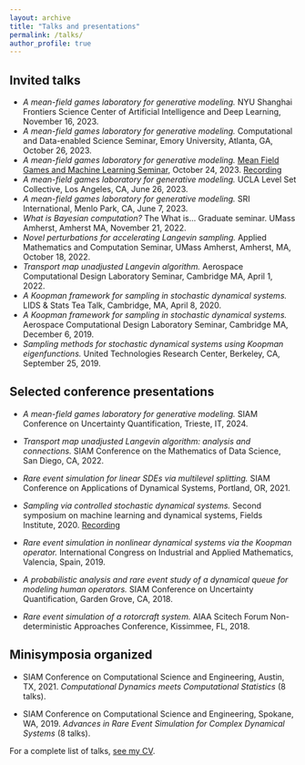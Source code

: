 ```yaml
---
layout: archive
title: "Talks and presentations"
permalink: /talks/
author_profile: true
---
```


<!-- {% if site.talkmap_link == true %}

<p style="text-decoration:underline;"><a href="/talkmap.html">See a map of all the places I've given a talk!</a></p>

{% endif %}

{% for post in site.talks reversed %}
  {% include archive-single-talk.html %}
{% endfor %} -->

## Invited talks
* *A mean-field games laboratory for generative modeling.* NYU Shanghai Frontiers Science Center of Artificial Intelligence and Deep Learning, November 16, 2023.
* *A mean-field games laboratory for generative modeling.* Computational and Data-enabled Science Seminar, Emory University, Atlanta, GA, October 26, 2023.
* *A mean-field games laboratory for generative modeling.* [Mean Field Games and Machine Learning Seminar](https://sites.google.com/view/mlmfgseminar/home), October 24, 2023. [Recording](https://www.youtube.com/watch?v=OV5rmgnqLa4)
* *A mean-field games laboratory for generative modeling.* UCLA Level Set Collective, Los Angeles, CA, June 26, 2023.
* *A mean-field games laboratory for generative modeling.* SRI International, Menlo Park, CA, June 7, 2023.
* *What is Bayesian computation?* The What is... Graduate seminar. UMass Amherst, Amherst MA, November 21, 2022.
* *Novel perturbations for accelerating Langevin sampling.* Applied Mathematics and Computation Seminar, UMass Amherst, Amherst, MA, October 18, 2022. 
* *Transport map unadjusted Langevin algorithm.* Aerospace Computational Design Laboratory Seminar, Cambridge MA, April 1, 2022. 
* *A Koopman framework for sampling in stochastic dynamical systems.* LIDS & Stats Tea Talk, Cambridge, MA, April 8, 2020. 
* *A Koopman framework for sampling in stochastic dynamical systems.* Aerospace Computational Design Laboratory Seminar, Cambridge MA, December 6, 2019.
* *Sampling methods for stochastic dynamical systems using Koopman eigenfunctions.* United Technologies Research Center, Berkeley, CA, September 25, 2019.



## Selected conference presentations
* *A mean-field games laboratory for generative modeling.* SIAM Conference on Uncertainty Quantification, Trieste, IT, 2024. 

* *Transport map unadjusted Langevin algorithm: analysis and connections.* SIAM Conference on the Mathematics of Data Science, San Diego, CA, 2022. 

* *Rare event simulation for linear SDEs via multilevel splitting.* SIAM Conference on Applications of Dynamical Systems, Portland, OR, 2021.

* *Sampling via controlled stochastic dynamical systems.* Second symposium on machine learning and dynamical systems, Fields Institute, 2020. [Recording](https://www.youtube.com/watch?v=toD-UAHhpWk)

* *Rare event simulation in nonlinear dynamical systems via the Koopman operator.* International Congress on Industrial and Applied Mathematics, Valencia, Spain, 2019.

* *A probabilistic analysis and rare event study of a dynamical queue for modeling human operators.* SIAM Conference on Uncertainty Quantification, Garden Grove, CA, 2018. 

* *Rare event simulation of a rotorcraft system.* AIAA Scitech Forum Non-deterministic Approaches Conference, Kissimmee, FL, 2018.

## Minisymposia organized

* SIAM Conference on Computational Science and Engineering, Austin, TX, 2021. *Computational Dynamics meets Computational Statistics* (8 talks). 

* SIAM Conference on Computational Science and Engineering, Spokane, WA, 2019. *Advances in Rare Event Simulation for Complex Dynamical Systems* (8 talks). 


For a complete list of talks, [see my CV](https://benjzhang.github.io/cv).
